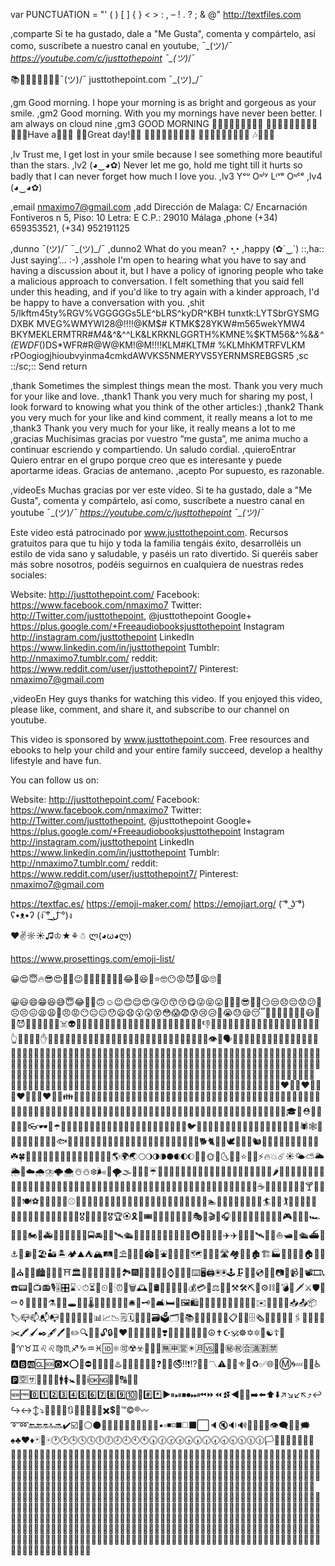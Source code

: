 var PUNCTUATION = "' ( ) [ ] { } < > : , – ! . ? ; & @"
http://textfiles.com

,comparte Si te ha gustado, dale a "Me Gusta", comenta y compártelo, así como, suscríbete a nuestro canal en youtube, ¯\_(ツ)_/¯ https://youtube.com/c/justtothepoint ¯\_(ツ)_/¯


📚📖📗📙📘👻💛😍¯(ツ)/¯ justtothepoint.com  ¯\_(ツ)_/¯


,gm Good morning.  I hope your morning is as bright and gorgeous as your smile.
,gm2 Good morning. With you my mornings have never been better. I am always on cloud nine
,gm3  GOOD   MORNING
🌸🌸🌸🌸🌸🌸🌸🌸🌸
🌿🌿🌿🌿🌿🌿🌿🌿🌿
💝💝💝Have a💝💝💝
💝💝Great day!💝💝
🌿🌿🌿🌿🌿🌿🌿🌿🌿
🌸🌸🌸🌸🌸🌸🌸🌸🌸
 🎶🎵🎼🎤

,lv Trust me, I get lost in your smile because I see something more beautiful than the stars.
,lv2 (◕‿◕✿) Never let me go, hold me tight till it hurts so badly that I can never forget how much I love you.
,lv3 Yᵒᵘ Oᶰˡʸ Lᶤᵛᵉ Oᶰᶜᵉ
,lv4 (◕‿◕✿)


,email nmaximo7@gmail.com
,add Dirección de Malaga:  C/ Encarnación  Fontiveros n 5, Piso: 10 Letra: E
C.P.: 29010  Málaga
,phone (+34) 659353521, (+34) 952191125


,dunno ¯(ツ)/¯  ¯\_(ツ)_/¯
,dunno2 What do you mean? ◔̯◔
,happy (✿´‿`) ::,ha:: Just saying’… :-)
,asshole I'm open to hearing what you have to say and having a discussion about it, but I have a policy of ignoring people who take a malicious approach to conversation. I felt something that you said fell under this heading, and if you'd like to try again with a kinder approach, I'd be happy to have a conversation with you.
,shit 5/lkftm45ty%RGV%VGGGGGs5LE^bLRS^kyDR^KBH tunxtk:LYTSbrGYSMG DXBK MVEG%WMYW$%VT$I28@!!!!@KM$# KTMK$28YKW#m565wekYMW4 BKYMEKLERMTRR#$M4$&^&^^LK&LKRKNLGGRTH%KMNE%$KTM56&^%&*&^(EWDF*()DS*WFR#R@W@KM!@M!!!!KLM#KLTM# %KLMhKMTRFVLKM rPOogiogjhioubvyinma4cmkdAWVKS5NMERYVS5YERNMSREBGSR5
,sc ::/sc;::
Send </sarcasam>
return


,thank Sometimes the simplest things mean the most. Thank you very much for your like and love.
,thank1 Thank you very much for sharing my post, I look forward to knowing what you think of the other articles:)
,thank2 Thank you very much for your like and kind comment, it really means a lot to me
,thank3 Thank you very much for your like, it really means a lot to me
,gracias Muchísimas gracias por vuestro “me gusta”, me anima mucho a continuar escriendo y compartiendo. Un saludo cordial.
,quieroEntrar Quiero entrar en el grupo porque creo que es interesante y puede aportarme ideas. Gracias de antemano.
,acepto Por supuesto, es razonable.


,videoEs
Muchas gracias por ver este vídeo. Si te ha gustado, dale a "Me Gusta", comenta y compártelo, así como, suscríbete a nuestro canal en youtube ¯\_(ツ)_/¯ https://youtube.com/c/justtothepoint ¯\_(ツ)_/¯

Este video está patrocinado por www.justtothepoint.com. Recursos gratuitos para que tu hijo y toda la familia tengáis éxito, desarrolléis un estilo de vida sano y saludable, y paséis un rato divertido. Si queréis saber más sobre nosotros, podéis seguirnos en cualquiera de nuestras redes sociales:

Website: http://justtothepoint.com/
Facebook: https://www.facebook.com/nmaximo7
Twitter: http://Twitter.com/justtothepoint, @justtothepoint
Google+ https://plus.google.com/+Freeaudiobooksjusttothepoint
Instagram http://instagram.com/justtothepoint
LinkedIn https://www.linkedin.com/in/justtothepoint
Tumblr: http://nmaximo7.tumblr.com/
reddit: https://www.reddit.com/user/justtothepoint7/
Pinterest: nmaximo7@gmail.com

,videoEn
Hey guys thanks for watching this video. If you enjoyed this video, please like, comment, and share it, and subscribe to our channel on youtube.

This video is sponsored by www.justtothepoint.com. Free resources and ebooks to help your child and your entire family succeed, develop a healthy lifestyle and have fun.

You can follow us on:

Website: http://justtothepoint.com/
Facebook: https://www.facebook.com/nmaximo7
Twitter: http://Twitter.com/justtothepoint, @justtothepoint
Google+ https://plus.google.com/+Freeaudiobooksjusttothepoint
Instagram http://instagram.com/justtothepoint
LinkedIn https://www.linkedin.com/in/justtothepoint
Tumblr: http://nmaximo7.tumblr.com/
reddit: https://www.reddit.com/user/justtothepoint7/
Pinterest: nmaximo7@gmail.com


https://textfac.es/
https://emoji-maker.com/
https://emojiart.org/
( ͡° ͜ʖ ͡°)
ʕ•ᴥ•ʔ
(ง ͠° ͟ل͜ ͡°)ง

♥✌☼☀♫♔★⚘☃
ლ(◕ω◕ლ)


https://www.prosettings.com/emoji-list/

😀😍😇🔥😎😍🤠🤑😉🙏👍🏼💪🏻👌🏻😂🤣😆🙂⭐️🤓😶😡😈💩😫🙄🤢

😀😃😄😁😆😅😇😂🙂🤣🙃☺️😉😊😌😍😘😗😙😚😋😜😝😛🤑🤗🤓😎🤡🤠😏😒😞😔😟😕🙁☹️😣😖😫😩😤😠😡😶😐😑😯😦😧😮😲😵😳😱😨😰😢😥🤤😭😓😪😴🙄🤔🤥😬🤐🤢🤧😷🤒🤕😈👿👹👺💩👻💀☠️👽👾🤖🎃😺😸😹😻😼😽🙀😿😾👐🏻🙌🏻🙏👏🏿✊🏿👊👎👍🏼🤝🤛🏻🤜🏻🤞🏻✌🏿🤘🏽👌🏻👈🏾👉🏼👆👇🏿☝🏼✋️🤚🏻🖐🏻🖖🏻👋🤙🏾💪🏻🖕🏻✍🏻🤳💅🏽💍💄💋👄👅👂🏾👃🏾👣👁👀🗣👤👥👶🏻👦🏻👧🏽👨🏽👩🏽👱🏻‍♀️👱🏻👴🏻👵🏻👲🏻👳🏼‍♀️👳🏾👮🏾‍♀️👮🏻👷🏻‍♀️👷🏻💂🏼‍♀️💂🏽🕵🏾‍♀️🕵🏾👩🏾‍⚕️👨‍⚕️👩🏻‍🌾👨🏻‍🌾👩‍🍳👨‍🍳👩🏾‍🎓👨🏾‍🎓👩🏻‍🎤👨🏾‍🎤👩🏾‍🏫👨🏾‍🏫👩🏿‍🏭👨🏻‍🏭👩‍💻👨🏽‍💻👩🏻‍💼👨‍💼👩🏿‍🔧👨🏾‍🔧👩🏽‍🔬👨🏽‍🔬👩🏻‍🎨👨🏿‍🎨👩‍🚒👨🏿‍🚒👩🏼‍✈️👨🏻‍✈️👩🏼‍🚀👨‍🚀👩‍⚖️👨‍⚖️🤶🎅👸🤴👰🤵👼🤰🙇🏿‍♀️🙇🏿💁🏿💁🏿‍♂️🙅🏻🙅🏿‍♂️🙆🏻🙆🏻‍♂️🙋🏻🙋🏻‍♂️🤦🏻‍♀️🤦🏻‍♂️🤷‍♀️🤷🏻‍♂️🙎🏽🙎🏽‍♂️🙍🏽🙍🏽‍♂️💇🏽💇🏽‍♂️💆🏾💆🏿‍♂️🕴🏾💃🏾🕺🏾👯👯‍♂️🚶🏽‍♀️🚶🏼🚶🏼🏃🏼‍♀️👫👭👬💑👩‍❤️‍👩👨‍❤️‍👨💏👩‍❤️‍💋‍👩👨‍❤️‍💋‍👨👪👨‍👩‍👧👨‍👩‍👧‍👦👨‍👩‍👦‍👦👨‍👩‍👧‍👧👩‍👩‍👦👩‍👩‍👧👩‍👩‍👧‍👦👩‍👩‍👦‍👦👩‍👩‍👧‍👧👨‍👨‍👦👨‍👨‍👧👨‍👨‍👧‍👦👨‍👨‍👦‍👦👨‍👨‍👧‍👧👩‍👦👩‍👧👩‍👧‍👦👩‍👦‍👦👩‍👧‍👧👨‍👦👨‍👧👨‍👧‍👦👨‍👦‍👦👨‍👧‍👧👚👕👖👔👗👙👘👠👡👢👞👟👒🎩🎓👑⛑🎒👝👛👜💼👓🕶🌂☂️🐶🐱🐭🐹🐰🦊🐻🐼🐨🐯🦁🐮🐷🐽🐸🐵🙈🙉🙊🐒🐔🐧🐦🐤🐣🐥🦆🦅🦉🦇🐺🐗🐴🦄🐝🐛🦋🐌🐚🐞🐜🕷🕸🐢🐍🦎🦂🦀🦑🐙🦐🐠🐟🐡🐬🦈🐳🐋🐊🐆🐅🐃🐂🐄🦌🐪🐫🐘🦏🦍🐎🐖🐐🐏🐑🐩🐕🐈🐓🦃🕊🐇🐁🐀🐿🐾🐉🐲🌵🎄🌲🌳🌴🌱🌿☘️🍀🎍🎋🍃🍂🍁🍄🌾💐🌷🌹🥀🌻🌼🌸🌺🌎🌍🌏🌕🌖🌗🌘🌑🌒🌓🌔🌚🌝🌞🌛🌜🌙💫⭐️🌟✨⚡️🔥💥☄️☀️🌤⛅️🌥🌦🌈☁️🌧⛈🌩🌨☃️⛄️❄️🌬💨🌪🌫🌊💧💦☔️🍏🍎🍐🍊🍋🍌🍉🍇🍓🍈🍒🍑🍍🥝🥑🍅🍆🥒🥕🌽🌶🥔🍠🌰🥜🍯🥐🍞🥖🧀🥚🍳🥓🥞🍤🍗🍖🍕🌭🍔🍟🥙🌮🌯🥗🥘🍝🍜🍲🍥🍣🍱🍛🍙🍚🍘🍢🍡🍧🍨🍦🍰🎂🍮🍭🍬🍫🍿🍩🍪🥛🍼☕️🍵🍶🍺🍻🥂🍷🥃🍸🍹🍾🥄🍴🍽⚽️🏐🏀🏉🏈🎱⚾️🎾🏸🏓🏏🏏🏒🏹🎿🥊🥋🤼‍♂️🤺🤺🤸🏻‍♂️🤸🏽‍♀️🏌🏿‍♀️🏊🏊‍♀️🤾🏿‍♀️🤾🏿‍♀️🏄🏄‍♀️🏌️🤽‍♀️🚣‍♀️🚣🚴🏾‍♀️🚴🏾🚵🏾‍♀️🚵🏾🎽🏅🎖🥇🥈🥉🏅🎖🏆🏵🎗🎫🎟🎪🤹🏾‍♀️🤹🏾‍♂️🎭🎨🎬🎤🎧🎼🎹🥁🎷🎺🎸🎻🎲🎯🎮🎳🎰🚗🏎🚚🚕🚓🏍🚙🚑🚨🚌🚒🛴🚎🚐🚍🚘🚈🚁🛰🛳🚃🚋🚡🚠🚄🚝🚞🚅🚈🚂🚇🚊🚊🚉🚁✈️✈️🛫🛬🚀🛰💺🛶⛵️🛥🚤🛳⛴🚢⚓️🚧⛽️🌋🏖🏜🏝🏕⛰⛺️🏔🛤🗻⛱🎠🎢🎡🏟🗽⛲️🗼🏰🏯🗿🗺🚥🚦🚏🛣🏘🏤🏥🏚🏗🏭🏢🏦🏨🏬🏠🏡🏣🏪⛪️🗾🌠🏙🌁🌆🌄⛩🏛🕋💒🌅🌇🌉🏩🕍🏞🎆🌌🕌🎑🎇🌃⌚️📱📲📲⌨️🖥🖨🖲🖲🕹🗜💽💾💿📀📼📷📸📹🎥📽🎞📞☎️📟📠📺📻🎙🎚🎛⌛️💡⏱⏳🔦⏲📡🕯⏰🔋🗑🕰🔌🛢💸💵💴💶💷💰💳💎⚖️🔧🔨⚒🛠⛏🔩⚙️⛓🔫💣🔪🗡⚔️🛡🚬⚰️⚱️🏺🔮📿💈⚗️🔭🔬🕳💊💉🌡🚽🚰🚿🛁🛀🏾🛎🔑🗝🚪🛋🛏🛌🖼🛍🛒🎁🎈🎏🎀🎊🎉🎎🏮🎐✉️📩📨📧💌📥📤📦🏷📪📫📬📭📮📯📜📃📄📑📊📈📉🗒🗓📆📅📇🗃🗳🗂📒📚📂📔📙📁📓📘📋📰📗🗄🗞📕📖🔖🔗📎🖇📐📏📌📍✂️🖍🖌✒️🖋🖊📝✏️🔍🔎🔏🔓🔒🔐❤️💛💚💙💜🖤💔❣️💞💝💘💖💗💓💟☮️✝️☪️🕉☸️✡️🔯🕎☯️☦️🛐⛎♈️♉️♊️♌️♌️♍️♏️♐️♑️♒️♓️🆔⚛️🉑☢️☣️📴📳🈶🈚️🈸🈺✴️🈷🆚💮🉐㊙️㊗️🈴🈵🈹🈲🅰️🅱️🆎🆑🆘🅾️❌⭕️🛑⛔️📛🚫💯💢♨️🚷🚯🚳🚱❕🔞❓📵❔🚭‼️❗️⁉️🔅🔆〽️⚠️🚸🔱⚜️🔰♻️✅🌐💠Ⓜ️🌀💤🏧🚾♿️🅿️🈳🈂🛂🛃🛄🛅🚹🚺🚼🚻🚻ℹ️🆗🆖🔣🈁🔠🔡📶🆕🆓0️⃣1️⃣2️⃣3️⃣4️⃣5️⃣6️⃣7️⃣8️⃣9️⃣🔟🔢#️⃣*️⃣▶️⏸⏯⏹⏺⏭⏮⏩⏪⏫⏬◀️🔼🔽➡️⬅️⬆️⬇️↗️↘️↙️↖️⤴️↩️↪️↔️↕️⤵️🔀🔁🔂🔄🔃🎵🎶➕➖➗✖️💲💱™©®〰➰➿🔚🔙🔛🔝🔜✔️☑️🔘⚪️⚫️🔴🔵🔺🔻🔸🔹🔶🔷🔳🔲▪️▫️◾️◽️◼️◻️⬛️⬜️🔈🔇🔉🔊🔔🔕📣📢👁‍🗨💬💭🗯♠️♣️♥️♦️🃏🎴🀄️🕐🕑🕒🕓🕔🕕🕖🕗🕘🕙🕚🕠🕜🕝🕞🕟🕠🕡🕢🕣🕤🕥🕦🕧🏳🏴🏁🚩🏳️‍🌈🇦🇫🇦🇽🇦🇱🇩🇿🇦🇸🇦🇩🇦🇴🇦🇮🇦🇶🇦🇬🇦🇷🇦🇲🇦🇼🇦🇺🇦🇹🇦🇿🇧🇸🇧🇭🇧🇩🇧🇧🇧🇾🇧🇪🇧🇿🇧🇯🇧🇲🇧🇹🇧🇴🇧🇦🇧🇼🇧🇷🇮🇴🇻🇬🇧🇳🇧🇬🇧🇫🇧🇮🇨🇲🇰🇭🇨🇦🇮🇨🇨🇻🇧🇶🇰🇾🇨🇫🇹🇩🇨🇱🇨🇳🇨🇽🇨🇨🇨🇴🇰🇲🇨🇬🇨🇩🇨🇷🇨🇰🇨🇮🇭🇷🇨🇺🇨🇼🇨🇾🇨🇿🇩🇰🇩🇯🇩🇲🇩🇴🇪🇨🇪🇬🇸🇻🇬🇶🇪🇷🇪🇪🇪🇹🇪🇺🇫🇰🇫🇴🇫🇯🇫🇮🇫🇷🇬🇫🇵🇫🇹🇫🇬🇦🇬🇲🇬🇪🇩🇪🇬🇩🇬🇱🇬🇷🇬🇮🇬🇭🇬🇵🇬🇺🇬🇹🇬🇬🇬🇳🇭🇰🇮🇷🇮🇹🇯🇴🇯🇪🇮🇱🇮🇩🇭🇳🇭🇹🇮🇳🇮🇲🎌🇯🇵🇮🇪🇮🇸🇬🇾🇬🇺🇬🇵🇬🇼🇭🇺🇮🇶🇯🇲🇰🇿🇰🇬🇰🇪🇰🇪🇱🇾🇰🇮🇱🇻🇱🇮🇽🇰🇱🇧🇱🇹🇰🇼🇱🇸🇱🇺🇱🇷🇲🇴🇲🇰🇲🇬🇲🇼🇲🇾🇲🇻🇲🇱🇲🇹🇲🇭🇲🇶🇲🇷🇲🇺🇾🇹🇲🇽🇫🇲🇲🇩🇲🇨🇲🇳🇲🇪🇲🇸🇲🇦🇲🇿🇲🇲🇳🇦🇳🇷🇳🇵🇳🇱🇳🇨🇳🇿🇳🇮🇳🇪🇳🇬🇳🇺🇳🇫🇰🇵🇲🇵🇳🇴🇴🇲🇵🇰🇵🇼🇵🇸🇵🇦🇵🇬🇵🇾🇵🇪🇵🇭🇵🇳🇵🇱🇵🇹🇵🇷🇶🇦🇷🇪🇷🇴🇷🇺🇷🇼🇼🇸🇸🇲🇸🇹🇸🇦🇸🇳🇷🇸🇸🇨🇸🇱🇸🇬🇸🇽🇸🇰🇸🇮🇬🇸🇸🇧🇸🇴🇿🇦🇰🇷🇸🇸🇪🇸🇱🇰🇧🇱🇸🇭🇰🇳🇱🇨🇵🇲🇻🇨🇸🇩🇸🇷🇸🇿🇸🇪🇨🇭🇸🇾🇹🇼🇹🇯🇹🇿🇹🇭🇹🇱🇹🇬🇹🇰🇹🇴🇹🇹🇹🇳🇹🇷🇹🇲🇹🇨🇹🇻🇻🇮🇺🇬🇺🇦🇦🇪🇬🇧🇺🇸🇺🇾🇺🇿🇻🇺🇻🇦🇻🇪🇻🇳🇼🇫🇪🇭🇾🇪🇿🇲🇿🇼🇺🇸


